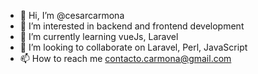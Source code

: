 - 👋 Hi, I’m @cesarcarmona
- 👀 I’m interested in backend and frontend development
- 🌱 I’m currently learning vueJs, Laravel
- 💞️ I’m looking to collaborate on Laravel, Perl, JavaScript
- 📫 How to reach me contacto.carmona@gmail.com

<!---
cesarcarmona/cesarcarmona is a ✨ special ✨ repository because its `README.md` (this file) appears on your GitHub profile.
You can click the Preview link to take a look at your changes.
--->
